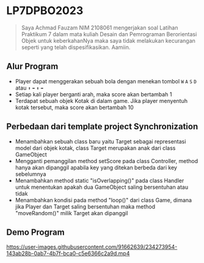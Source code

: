 # LP7DPBO2023

> Saya Achmad Fauzam NIM 2108061 mengerjakan soal Latihan Praktikum 7
dalam mata kuliah Desain dan Pemrograman Berorientasi Objek
untuk keberkahanNya maka saya tidak melakukan kecurangan
seperti yang telah dispesifikasikan. Aamiin.

## Alur Program
- Player dapat menggerakan sebuah bola dengan menekan tombol `W` `A` `S` `D` atau `⬆` `⬅` `⬇` `➡`
- Setiap kali player berganti arah, maka score akan bertambah 1
- Terdapat sebuah objek Kotak di dalam game. Jika player menyentuh kotak tersebut, maka score akan bertambah 10

## Perbedaan dari template project Synchronization
- Menambahkan sebuah class baru yaitu Target sebagai representasi model dari objek kotak, class Target merupakan anak dari class GameObject
- Mengganti pemanggilan method setScore pada class Controller, method hanya akan dipanggil apabila key yang ditekan berbeda dari key sebelumnya
- Menambahkan method static "isOverlapping()" pada class Handler untuk menentukan apakah dua GameObject saling bersentuhan atau tidak
- Menambahkan kondisi pada method "loop()" dari class Game, dimana jika Player dan Target saling bersentuhan maka method "moveRandom()" milik Target akan dipanggil

## Demo Program
https://user-images.githubusercontent.com/91662639/234273954-143ab28b-0ab7-4b7f-bca0-c5e6366c2a9d.mp4
